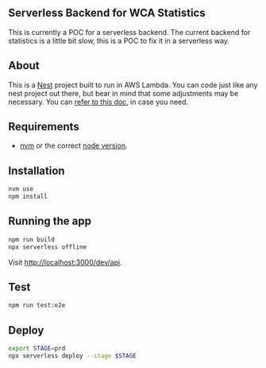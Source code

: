## Serverless Backend for WCA Statistics

This is currently a POC for a serverless backend. The current backend for statistics is a little bit slow, this is a POC to fix it in a serverless way.

## About

This is a [Nest](https://nestjs.com/) project built to run in AWS Lambda. You can code just like any nest project out there, but bear in mind that some adjustments may be necessary. You can [refer to this doc](https://docs.nestjs.com/faq/serverless), in case you need.

## Requirements

- [nvm](https://github.com/nvm-sh/nvm) or the correct [node version](.nvmrc).

## Installation

```bash
nvm use
npm install
```

## Running the app

```bash
npm run build
npx serverless offline
```

Visit [http://localhost:3000/dev/api](http://localhost:3000/dev/api).

## Test

```bash
npm run test:e2e
```

## Deploy

```bash
export STAGE=prd
npx serverless deploy --stage $STAGE
```
